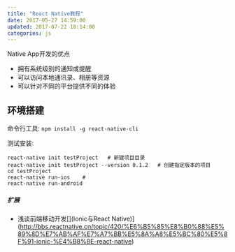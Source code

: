 ```yaml
---
title: "React Native教程"
date: 2017-05-27 14:59:00
updated: 2017-07-22 18:14:00
categories: js
---
```


Native App开发的优点

- 拥有系统级别的通知或提醒
- 可以访问本地通讯录、相册等资源
- 可以针对不同的平台提供不同的体验

## 环境搭建

命令行工具: `npm install -g react-native-cli`

测试安装: 

```she
react-native init testProject	# 新建项目目录
react-native init testProject --version 0.1.2	# 创建指定版本的项目
cd testProject
react-native run-ios	# 
react-native run-android
```

##### 扩展

- 浅谈前端移动开发[](Ionic与React Native)](http://bbs.reactnative.cn/topic/420/%E6%B5%85%E8%B0%88%E5%89%8D%E7%AB%AF%E7%A7%BB%E5%8A%A8%E5%BC%80%E5%8F%91-ionic-%E4%B8%8E-react-native)